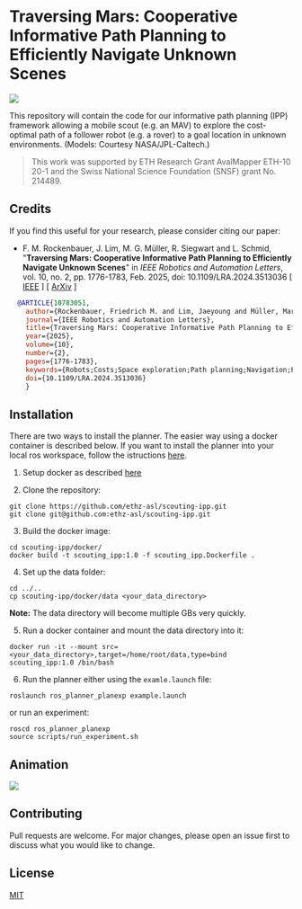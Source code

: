 # Traversing Mars: Cooperative Informative Path Planning to Efficiently Navigate Unknown Scenes
![](https://github.com/ethz-asl/scouting-ipp/assets/36043993/f0d283df-9de1-4eb7-b4b6-66a82a389194)


This repository will contain the code for our informative path planning (IPP) framework allowing a mobile scout (e.g. an MAV) to explore the cost-optimal path of a follower robot (e.g. a rover) to a goal location in unknown environments. (Models: Courtesy NASA/JPL-Caltech.)

> This work was supported by ETH Research Grant AvalMapper ETH-10 20-1 and the Swiss National Science Foundation (SNSF) grant No. 214489.


## Credits
If you find this useful for your research, please consider citing our paper:

* F. M. Rockenbauer, J. Lim, M. G. Müller, R. Siegwart and L. Schmid, "**Traversing Mars: Cooperative Informative Path Planning to Efficiently Navigate Unknown Scenes**" in *IEEE Robotics and Automation Letters*, vol. 10, no. 2, pp. 1776-1783, Feb. 2025, doi: 10.1109/LRA.2024.3513036 [ [IEEE](https://doi.org/10.1109/LRA.2024.3513036) ] [ [ArXiv](https://arxiv.org/abs/2406.05313) ]
```bibtex
  @ARTICLE{10783051,
    author={Rockenbauer, Friedrich M. and Lim, Jaeyoung and Müller, Marcus G. and Siegwart, Roland and Schmid, Lukas},
    journal={IEEE Robotics and Automation Letters}, 
    title={Traversing Mars: Cooperative Informative Path Planning to Efficiently Navigate Unknown Scenes}, 
    year={2025},
    volume={10},
    number={2},
    pages={1776-1783},
    keywords={Robots;Costs;Space exploration;Path planning;Navigation;Planning;Mobile robots;Green products;Wheels;Uncertainty;View planning for SLAM;path planning for multiple mobile robots or agents;space robotics and automation},
    doi={10.1109/LRA.2024.3513036}
    }
  ```

## Installation
There are two ways to install the planner. The easier way using a docker container is described below. If you want to install the planner into your local ros workspace, follow the istructions [here](https://github.com/ethz-asl/scouting-ipp/blob/main/install_local.md). 

1. Setup docker as described [here](https://docs.docker.com/engine/install/)

2. Clone the repository: 
```shell script 
git clone https://github.com/ethz-asl/scouting-ipp.git
git clone git@github.com:ethz-asl/scouting-ipp.git
``` 

3. Build the docker image: 
```shell script
cd scouting-ipp/docker/ 
docker build -t scouting_ipp:1.0 -f scouting_ipp.Dockerfile .
```

4. Set up the data folder: 
```shell script 
cd ../..
cp scouting-ipp/docker/data <your_data_directory>
``` 
**Note:** The data directory will become multiple GBs very quickly.

5. Run a docker container and mount the data directory into it: 
```shell script 
docker run -it --mount src=<your_data_directory>,target=/home/root/data,type=bind scouting_ipp:1.0 /bin/bash
```

6. Run the planner either using the `examle.launch` file:
```shell script 
roslaunch ros_planner_planexp example.launch 
```
or run an experiment: 
```shell script 
roscd ros_planner_planexp
source scripts/run_experiment.sh
```

## Animation 
![](https://user-images.githubusercontent.com/34751524/216842104-2a24d9e7-2961-44d9-bccd-ed279f97582e.gif)

## Contributing
Pull requests are welcome. For major changes, please open an issue first to discuss what you would like to change.

## License
[MIT](https://choosealicense.com/licenses/mit/)
